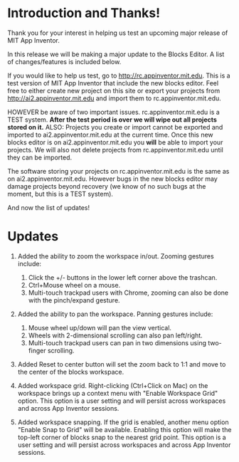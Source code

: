 # Introduction and Thanks!

Thank you for your interest in helping us test an upcoming major
release of MIT App Inventor.

In this release we will be making a major update to the Blocks
Editor. A list of changes/features is included below.

If you would like to help us test, go to
<http://rc.appinventor.mit.edu>. This is a test version of MIT App
Inventor that include the new blocks editor. Feel free to either
create new project on this site or export your projects from
<http://ai2.appinventor.mit.edu> and import them to
rc.appinventor.mit.edu.

HOWEVER be aware of two important issues. rc.appinventor.mit.edu is a
TEST system. **After the test period is over we will wipe out all
projects stored on it.** ALSO: Projects you create or import cannot be
exported and imported to ai2.appinventor.mit.edu at the current
time. Once this new blocks editor is on ai2.appinventor.mit.edu you
**will** be able to import your projects. We will also not delete
projects from rc.appinventor.mit.edu until they can be imported.

The software storing your projects on rc.appinventor.mit.edu is the
same as on ai2.appinventor.mit.edu. However bugs in the new blocks
editor may damage projects beyond recovery (we know of no such bugs at
the moment, but this is a TEST system).

And now the list of updates!

# Updates

1.  Added the ability to zoom the workspace in/out. Zooming gestures include:
    1.  Click the +/- buttons in the lower left corner above the trashcan.
    2.  Ctrl+Mouse wheel on a mouse.
    3.  Multi-touch trackpad users with Chrome, zooming can also be done with the pinch/expand gesture.

2.  Added the ability to pan the workspace. Panning gestures include:
    1.  Mouse wheel up/down will pan the view vertical.
    2.  Wheels with 2-dimensional scrolling can also pan left/right.
    3.  Multi-touch trackpad users can pan in two dimensions using two-finger scrolling.

3.  Added Reset to center button will set the zoom back to 1:1 and move
    to the center of the blocks workspace.

4.  Added workspace grid. Right-clicking (Ctrl+Click on Mac) on the
    workspace brings up a context menu with "Enable Workspace Grid"
    option. This option is a user setting and will persist across
    workspaces and across App Inventor sessions.

5.  Added workspace snapping. If the grid is enabled, another menu
    option "Enable Snap to Grid" will be available. Enabling this
    option will make the top-left corner of blocks snap to the nearest
    grid point. This option is a user setting and will persist across
    workspaces and across App Inventor sessions.
